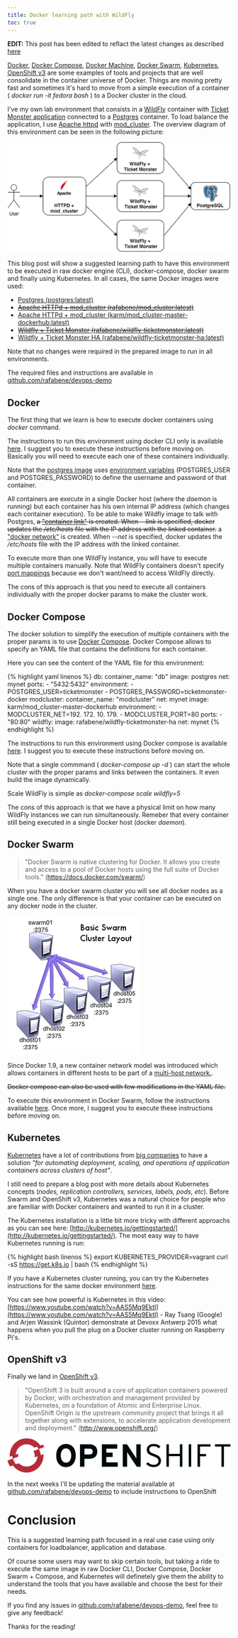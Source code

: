 ```yaml
---
title: Docker learning path with WildFly
toc: true
---
```


**EDIT:** This post has been edited to reflact the latest changes as described [here](/2016/01/09/docker-images-openshift-network/)

[Docker](https://docs.docker.com/engine/userguide/), [Docker Compose](https://docs.docker.com/compose/), [Docker Machine](https://docs.docker.com/machine/), [Docker Swarm](https://docs.docker.com/swarm/), [Kubernetes](http://kubernetes.io/), [OpenShift v3](http://www.openshift.org/) are some examples of tools and projects that are well consolidate in the container universe of Docker. Things are moving pretty fast and sometimes it's hard to move from a simple execution of a container ( *docker run -it fedora bash* ) to a Docker cluster in the cloud.

I've my own lab environment that consists in a [WildFly](http://www.wildfly.org/) container with [Ticket Monster application](http://www.jboss.org/ticket-monster/) connected to a [Postgres](http://www.postgresql.org/) container. To load balance the application, I use [Apache httpd](https://httpd.apache.org/) with [mod_cluster](http://mod-cluster.jboss.org/). The overview diagram of this environment can be seen in the following picture:

![](/assets/images/docker_mod_cluster.png)

This blog post will show a suggested learning path to have this environment to be executed in raw docker engine (CLI), docker-compose, docker swarm and finally using Kubernetes. In all cases, the same Docker images were used:

- [Postgres (postgres:latest)](https://hub.docker.com/_/postgres/)
- ~~[Apache HTTPd + mod_cluster (rafabene/mod_cluster:latest)](https://hub.docker.com/r/rafabene/mod_cluster/)~~
- [Apache HTTPd + mod_cluster (karm/mod_cluster-master-dockerhub:latest)](https://hub.docker.com/r/karm/mod_cluster-master-dockerhub/)
- ~~[Wildfly + Ticket Monster (rafabene/wildfly-ticketmonster:latest)](https://hub.docker.com/r/rafabene/wildfly-ticketmonster/)~~
- [Wildfly + Ticket Monster HA (rafabene/wildfly-ticketmonster-ha:latest)](https://hub.docker.com/r/rafabene/wildfly-ticketmonster-ha/)

Note that no changes were required in the prepared image to run in all environments.

The required files and instructions are available in [github.com/rafabene/devops-demo](https://github.com/rafabene/devops-demo)

## Docker 

The first thing that we learn is how to execute docker containers using *docker* command. 

The instructions to run this environment using docker CLI only is available  [here](https://github.com/rafabene/devops-demo/blob/master/Dockerfiles/ticketmonster-ha/Readme.md). I suggest you to execute these instructions before moving on. Basically you will need to execute each one of these containers individually.

Note that the [postgres image](https://hub.docker.com/_/postgres/) uses [environment variables](https://docs.docker.com/engine/reference/run/#env-environment-variables) (POSTGRES_USER and POSTGRES_PASSWORD) to define the username and password of that container. 

All containers are execute in a single Docker host (where the *daemon* is running) but each container has his own internal IP address (which changes each container execution). To be able to make Wildfly image to talk with Postgres, ~~a ["container link"](https://docs.docker.com/engine/userguide/networking/default_network/dockerlinks/#connect-with-the-linking-system) is created. When *--link* is specified, docker updates the */etc/hosts* file with the IP address with the linked container.~~ a ["docker  network"](https://docs.docker.com/engine/userguide/networking/) is created. When *--net* is specified, docker updates the */etc/hosts* file with the IP address with the linked container.

To execute more than one WildFly instance, you will have to execute multiple containers manually. Note that WildFly containers doesn't specify [port mappings](https://docs.docker.com/engine/reference/run/#expose-incoming-ports) because we don't want/need to access WildFly directly.

The cons of this approach is that you need to execute all containers individually with the proper docker params to make the cluster work. 

## Docker Compose

The docker solution to simplify the execution of multiple containers with the proper params is to use [Docker Compose](https://docs.docker.com/compose/). Docker Compose allows to specify an YAML file that contains the definitions for each container.

Here you can see the content of the YAML file for this environment:

{% highlight yaml linenos %}
db:
  container_name: "db"
  image: postgres
  net: mynet
  ports:
     - "5432:5432"
  environment:
    - POSTGRES_USER=ticketmonster
    - POSTGRES_PASSWORD=ticketmonster-docker
modcluster:
  container_name: "modcluster"
  net: mynet
  image: karm/mod_cluster-master-dockerhub
  environment:
    - MODCLUSTER_NET=192. 172. 10. 179.
    - MODCLUSTER_PORT=80
  ports:
     - "80:80"
wildfly:
  image: rafabene/wildfly-ticketmonster-ha
  net: mynet
{% endhighlight %}

The instructions to run this environment using Docker compose is available [here](https://github.com/rafabene/devops-demo/blob/master/compose/Readme.md). I suggest you to execute these instructions before moving on.

Note that a single commmand ( *docker-compose up -d* ) can start the whole cluster with the proper params and links between the containers. It even build the image dynamically.

Scale WildFly is simple as *docker-compose scale wildfly=5*

The cons of this approach is that we have a physical limit on how many WildFly instances we can run simultaneously. Remeber that every container still being executed in a single Docker host (docker *daemon*).


## Docker Swarm

> "Docker Swarm is native clustering for Docker. It allows you create and access to a pool of Docker hosts using the full suite of Docker tools." (https://docs.docker.com/swarm/)

When you have a docker swarm cluster you will see all docker nodes as a single one. The only difference is that your container can be executed on any docker node in the cluster. 

![](/assets/images/swarm_cluster.jpg)

Since Docker 1.9, a new container network model was introduced which allows containers in different hosts to be part of a [multi-host network.](https://docs.docker.com/engine/userguide/networking/get-started-overlay/).

~~Docker compose can also be used with few modifications in the YAML file.~~

To execute this environment in Docker Swarm, follow the instructions available [here](https://github.com/rafabene/devops-demo/blob/master/swarm/Readme.md). Once more, I suggest you to execute these instructions before moving on.


## Kubernetes

[Kubernetes](http://kubernetes.io/) have a lot of contributions from [big companies](http://kubernetes.io/community/) to have a solution *"for automating deployment, scaling, and operations of application containers across clusters of host"*.

I still need to prepare a blog post with more details about Kubernetes concepts (*nodes, replication controllers, services, labels, pods, etc*). Before Swarm and OpenShift v3, Kubernetes was a natural choice for people who are familiar with Docker containers and wanted to run it in a cluster.

The Kubernetes installation is a little bit more tricky with different approachs as you can see here: [http://kubernetes.io/gettingstarted/](http://kubernetes.io/gettingstarted/). The most easy way to have Kubernetes running is run:

{% highlight bash linenos %}
export KUBERNETES_PROVIDER=vagrant
curl -sS https://get.k8s.io | bash
{% endhighlight  %}

If you have a Kubernetes cluster running, you can try the Kubernetes instructions for the same docker environment [here](https://github.com/rafabene/devops-demo/blob/master/swarm/Readme.md).

You can see how powerful is Kubernetes in this video: [https://www.youtube.com/watch?v=AAS5Mq9EktI](https://www.youtube.com/watch?v=AAS5Mq9EktI) - Ray Tsang (Google) and Arjen Wassink (Quintor) demonstrate at Devoxx Antwerp 2015 what happens when you pull the plug on a Docker cluster running on Raspberry Pi's.


## OpenShift v3

Finally we land in [OpenShift v3](https://www.openshift.org).

> "OpenShift 3 is built around a core of application containers powered by Docker, with orchestration and management provided by Kubernetes, on a foundation of Atomic and Enterprise Linux. OpenShift Origin is the upstream community project that brings it all together along with extensions, to accelerate application development and deployment." (http://www.openshift.org/)


![](/assets/images/openshift_logo.png)

In the next weeks I'll be updating the material available at [github.com/rafabene/devops-demo](https://github.com/rafabene/devops-demo) to include instructions to OpenShift

# Conclusion

This is a suggested learning path focused in a real use case using only containers for loadbalancer, application and database.

Of course some users may want to skip certain tools, but taking a ride to execute the same image in raw Docker CLI, Docker Compose, Docker Swarm + Compose, and Kubernetes will definetely give them the ability to understand the tools that you have available and choose the best for their needs.

If you find any issues in [github.com/rafabene/devops-demo](https://github.com/rafabene/devops-demo), feel free to give any feedback!

Thanks for the reading!
